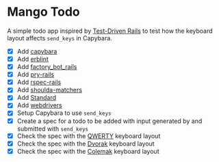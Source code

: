 # Mango Todo

A simple todo app inspired by [Test-Driven Rails](https://thoughtbot.com/upcase/test-driven-rails) to test how the keyboard layout affects `send_keys` in Capybara.

- [x] Add [capybara](https://github.com/teamcapybara/capybara)
- [x] Add [erblint](https://github.com/teamcapybara/capybara)
- [x] Add [factory_bot_rails](https://github.com/thoughtbot/factory_bot_rails)
- [x] Add [pry-rails](https://github.com/pry/pry-rails)
- [x] Add [rspec-rails](https://github.com/rspec/rspec-rails)
- [x] Add [shoulda-matchers](https://github.com/thoughtbot/shoulda-matchers)
- [x] Add [Standard](https://github.com/testdouble/standard)
- [x] Add [webdrivers](https://github.com/titusfortner/webdrivers)
- [x] Setup Capybara to use `send_keys`
- [x] Create a spec for a todo to be added with input generated by and submitted with `send_keys`
- [x] Check the spec with the [QWERTY](https://en.wikipedia.org/wiki/QWERTY) keyboard layout
- [x] Check the spec with the [Dvorak](https://en.wikipedia.org/wiki/Dvorak_keyboard_layout) keyboard layout
- [x] Check the spec with the [Colemak](https://en.wikipedia.org/wiki/Colemak) keyboard layout

